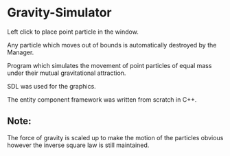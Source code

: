 # Gravity-Simulator

Left click to place point particle in the window.

Any particle which moves out of bounds is automatically destroyed by the Manager.

Program which simulates the movement of point particles of equal mass under their mutual gravitational attraction.

SDL was used for the graphics.

The entity component framework was written from scratch in C++.

## Note: 

  The force of gravity is scaled up to make the motion of the particles obvious however the inverse square law is still maintained.
